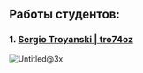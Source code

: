 ## Работы студентов:
### 1. [Sergio Troyanski | tro74oz](https://github.com/Tro74oz) 
![Untitled@3x](https://user-images.githubusercontent.com/92199696/209468394-48426176-9596-40a3-9e05-5fc03440dbc4.png)
